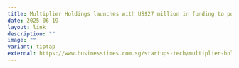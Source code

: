 ```yaml
---
title: Multiplier Holdings launches with US$27 million in funding to power AI support
date: 2025-06-19
layout: link
description: ""
image: ""
variant: tiptap
external: https://www.businesstimes.com.sg/startups-tech/multiplier-holdings-launches-us27-5-million-funding-power-ai-support-professional-services-firms
---
```

